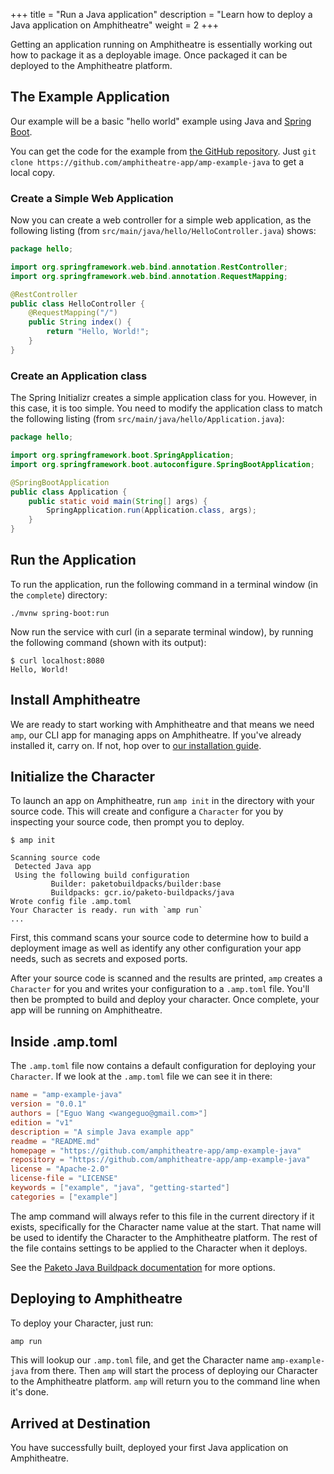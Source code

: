 +++
title = "Run a Java application"
description = "Learn how to deploy a Java application on Amphitheatre"
weight = 2
+++

Getting an application running on Amphitheatre is essentially working out how to
package it as a deployable image. Once packaged it can be deployed to the
Amphitheatre platform.

## The Example Application

Our example will be a basic "hello world" example using Java and [Spring
Boot](https://spring.io/projects/spring-boot).

You can get the code for the example from [the GitHub
repository](https://github.com/amphitheatre-app/amp-example-java). Just `git clone
https://github.com/amphitheatre-app/amp-example-java` to get a local copy.

### Create a Simple Web Application

Now you can create a web controller for a simple web application, as the
following listing (from `src/main/java/hello/HelloController.java`) shows:

```java
package hello;

import org.springframework.web.bind.annotation.RestController;
import org.springframework.web.bind.annotation.RequestMapping;

@RestController
public class HelloController {
    @RequestMapping("/")
    public String index() {
        return "Hello, World!";
    }
}
```

### Create an Application class

The Spring Initializr creates a simple application class for you. However, in
this case, it is too simple. You need to modify the application class to match
the following listing (from `src/main/java/hello/Application.java`):

```java
package hello;

import org.springframework.boot.SpringApplication;
import org.springframework.boot.autoconfigure.SpringBootApplication;

@SpringBootApplication
public class Application {
    public static void main(String[] args) {
        SpringApplication.run(Application.class, args);
    }
}
```

## Run the Application

To run the application, run the following command in a terminal window (in the
`complete`) directory:

```
./mvnw spring-boot:run
```

Now run the service with curl (in a separate terminal window), by running the
following command (shown with its output):

```
$ curl localhost:8080
Hello, World!
```

## Install Amphitheatre

We are ready to start working with Amphitheatre and that means we need `amp`, our CLI
app for managing apps on Amphitheatre. If you've already installed it, carry on. If not,
hop over to [our installation guide](@/installation/_index.md).

## Initialize the Character

To launch an app on Amphitheatre, run `amp init` in the directory with your source
code. This will create and configure a `Character` for you by inspecting your source
code, then prompt you to deploy.

```
$ amp init

Scanning source code
 Detected Java app
 Using the following build configuration
         Builder: paketobuildpacks/builder:base
		 Buildpacks: gcr.io/paketo-buildpacks/java
Wrote config file .amp.toml
Your Character is ready. run with `amp run`
...
```

First, this command scans your source code to determine how to build a
deployment image as well as identify any other configuration your app needs,
such as secrets and exposed ports.

After your source code is scanned and the results are printed, `amp` creates a
`Character` for you and writes your configuration to a `.amp.toml` file. You'll
then be prompted to build and deploy your character. Once complete, your app
will be running on Amphitheatre.

## Inside .amp.toml

The `.amp.toml` file now contains a default configuration for deploying your
`Character`. If we look at the `.amp.toml` file we can see it in there:

```toml
name = "amp-example-java"
version = "0.0.1"
authors = ["Eguo Wang <wangeguo@gmail.com>"]
edition = "v1"
description = "A simple Java example app"
readme = "README.md"
homepage = "https://github.com/amphitheatre-app/amp-example-java"
repository = "https://github.com/amphitheatre-app/amp-example-java"
license = "Apache-2.0"
license-file = "LICENSE"
keywords = ["example", "java", "getting-started"]
categories = ["example"]
```

The amp command will always refer to this file in the current directory if it
exists, specifically for the Character name value at the start. That name will
be used to identify the Character to the Amphitheatre platform. The rest of the
file contains settings to be applied to the Character when it deploys.

See the [Paketo Java Buildpack
documentation](https://paketo.io/docs/howto/java/)
for more options.

## Deploying to Amphitheatre

To deploy your Character, just run:

```sh
amp run
```

This will lookup our `.amp.toml` file, and get the Character name `amp-example-java`
from there. Then `amp` will start the process of deploying our Character to the
Amphitheatre platform. `amp` will return you to the command line when it's done.

## Arrived at Destination

You have successfully built, deployed your first Java application on Amphitheatre.
